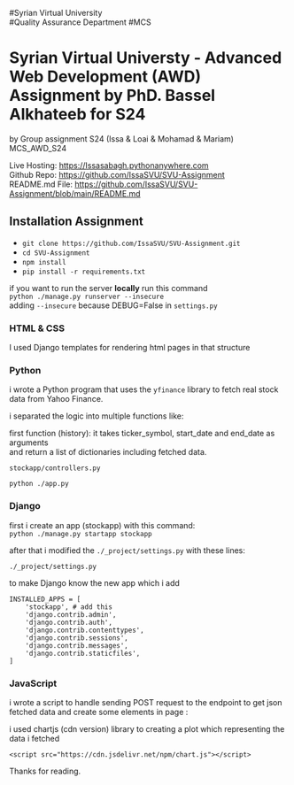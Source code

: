 
 #Syrian Virtual University                                                                     
 #Quality Assurance Department
 #MCS 

# Syrian Virtual Universty - Advanced Web Development (AWD) Assignment by PhD. Bassel Alkhateeb for S24

by Group assignment S24 (Issa & Loai & Mohamad & Mariam) 
MCS_AWD_S24

Live Hosting: https://Issasabagh.pythonanywhere.com  
Github Repo: https://github.com/IssaSVU/SVU-Assignment  
README.md File: https://github.com/IssaSVU/SVU-Assignment/blob/main/README.md

## Installation Assignment

- ``` git clone https://github.com/IssaSVU/SVU-Assignment.git ```
- ``` cd SVU-Assignment  ```
- ``` npm install ```
- ``` pip install -r requirements.txt ```  

if you want to run the server **locally** run this command  
``` python ./manage.py runserver --insecure ```  
adding ```--insecure``` because DEBUG=False in ```settings.py```  



### HTML & CSS

I used Django templates for rendering html pages  in that structure


<!-- <img src='./assets/login.png'> -->


### Python

i wrote a Python program that uses the `yfinance` library to 
fetch real stock data from Yahoo Finance.  

i separated the logic into multiple functions like:


first function (history):
it takes ticker_symbol, start_date and end_date as arguments  
and return a list of dictionaries including fetched data.  

``` stockapp/controllers.py ```


``` python ./app.py ```


### Django

first i create an app (stockapp) with this command:  
```python ./manage.py startapp stockapp```

after that i modified the ```./_project/settings.py``` with these lines:  

```./_project/settings.py```

to make Django know the new app which i add

```
INSTALLED_APPS = [
    'stockapp', # add this
    'django.contrib.admin',
    'django.contrib.auth',
    'django.contrib.contenttypes',
    'django.contrib.sessions',
    'django.contrib.messages',
    'django.contrib.staticfiles',
]
```

### JavaScript

i wrote a script to handle sending POST request to the endpoint to get json fetched data and create some elements in page :


i used chartjs (cdn version) library to creating a plot which representing the data i fetched
```
<script src="https://cdn.jsdelivr.net/npm/chart.js"></script>
```


Thanks for reading.

